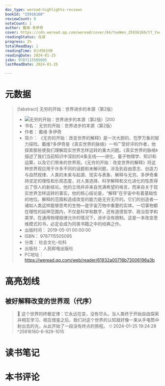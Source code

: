 ```yaml
---
doc_type: weread-highlights-reviews
bookId: "25916160"
reviewCount: 0
noteCount: 1
author: 戴维·多伊奇
cover: https://cdn.weread.qq.com/weread/cover/84/YueWen_25916160/t7_YueWen_25916160.jpg
readingStatus: 在读
progress: 2%
totalReadDay: 1
readingTime: 0小时6分钟
readingDate: 2024-01-25
isbn: 9787115505095
lastReadDate: 2024-01-25

---
```

# 元数据
> [!abstract] 无穷的开始：世界进步的本源（第2版）
> - ![ 无穷的开始：世界进步的本源（第2版）|200](https://cdn.weread.qq.com/weread/cover/84/YueWen_25916160/t7_YueWen_25916160.jpg)
> - 书名： 无穷的开始：世界进步的本源（第2版）
> - 作者： 戴维·多伊奇
> - 简介： 《无穷的开始：改变世界的解释》是一次大胆的、包罗万象的智力探险。戴维?多伊奇是《真实世界的脉络》一书广受好评的作者，他探索那些使我们理解现实世界怎样运转的重大问题。《真实世界的脉络》描述了我们当前知识中深刻的4条支线——进化、量子物理学、知识和运算，以及它们带来的世界观。《无穷的开始：改变世界的解释》将这种世界观应用于许多不同的话题和未解问题，涉及到自由意志、创造力与自然规律、人类的未来与起源、现实与表象、解释与无穷。多伊奇秉持坚定的理性和乐观态度，对人类选择、科学解释和文化进化的性质得出了惊人的新结论。他的立场并非来自充满希望的格言，而来自关于现实世界怎样运转的事实。他的核心结论是，“解释”在宇宙中有着基础性的地位。解释的范围和造成改变的能力是无穷无尽的。它们的创造者—诸如人类这样能够思考的生物—是宇宙万物中重要的实体。一切事物都在理性的延伸范围内，不仅是科学和数字，还有道德哲学、政治哲学和美学。在通用物理规律允许的情况下，进步没有限制。这是一本改变思维模式的书，必定会成为同类书籍之中的经典之作。
> - 出版时间： 2019-05-01 00:00:00
> - ISBN： 9787115505095
> - 分类： 社会文化-社科
> - 出版社： 人民邮电出版社
> - PC地址：https://weread.qq.com/web/reader/61932a00718b73006196a3b

# 高亮划线

## 被好解释改变的世界观（代序）

> 📌 这个世界的终极定律：它永远在变，没有尽头。当人类终于开始自由探索并相互学习、相互借鉴之后，我们对这个世界的认知就好像一束从手电筒中射出去的光，从此开始了一段没有终点的旅程。 
> ⏱ 2024-01-25 19:24:28 ^25916160-6-929-1015

# 读书笔记

# 本书评论

